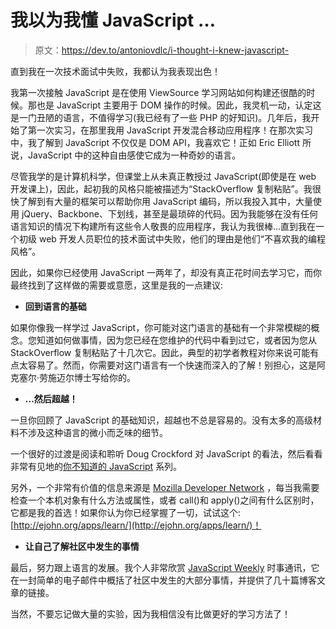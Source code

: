 # 我以为我懂 JavaScript …

> 原文：<https://dev.to/antoniovdlc/i-thought-i-knew-javascript->

直到我在一次技术面试中失败，我都认为我表现出色！

我第一次接触 JavaScript 是在使用 ViewSource 学习网站如何构建还很酷的时候。那也是 JavaScript 主要用于 DOM 操作的时候。因此，我灵机一动，认定这是一门丑陋的语言，不值得学习(我已经有了一些 PHP 的好知识)。几年后，我开始了第一次实习，在那里我用 JavaScript 开发混合移动应用程序！在那次实习中，我了解到 JavaScript 不仅仅是 DOM API，我喜欢它！正如 Eric Elliott 所说，JavaScript 中的这种自由感使它成为一种奇妙的语言。

尽管我学的是计算机科学，但课堂上从未真正教授过 JavaScript(即使是在 web 开发课上)，因此，起初我的风格只能被描述为“StackOverflow 复制粘贴”。我很快了解到有大量的框架可以帮助你用 JavaScript 编码，所以我投入其中，大量使用 jQuery、Backbone、下划线，甚至是最琐碎的代码。因为我能够在没有任何语言知识的情况下构建所有这些令人敬畏的应用程序，我认为我很棒…直到我在一个初级 web 开发人员职位的技术面试中失败，他们的理由是他们“不喜欢我的编程风格”。

因此，如果你已经使用 JavaScript 一两年了，却没有真正花时间去学习它，而你最终找到了这样做的需要或意愿，这里是我的一点建议:

*   **回到语言的基础**

如果你像我一样学过 JavaScript，你可能对这门语言的基础有一个非常模糊的概念。您知道如何做事情，因为您已经在您维护的代码中看到过它，或者因为您从 StackOverflow 复制粘贴了十几次它。因此，典型的初学者教程对你来说可能有点太容易了。然而，你需要对这门语言有一个快速而深入的了解！别担心，这是阿克塞尔·劳施迈尔博士写给你的。

*   **…然后超越！**

一旦你回顾了 JavaScript 的基础知识，超越也不总是容易的。没有太多的高级材料不涉及这种语言的微小而乏味的细节。

一个很好的过渡是阅读和聆听 Doug Crockford 对 JavaScript 的看法，然后看看非常有见地的[你不知道的 JavaScript](https://github.com/getify/You-Dont-Know-JS) 系列。

另外，一个非常有价值的信息来源是 [Mozilla Developer Network](https://developer.mozilla.org/en-US/docs/Web/JavaScript) ，每当我需要检查一个本机对象有什么方法或属性，或者 call()和 apply()之间有什么区别时，它都是我的首选！如果你认为你已经掌握了一切，试试这个:[http://ejohn.org/apps/learn/](http://ejohn.org/apps/learn/)！

*   **让自己了解社区中发生的事情**

最后，努力跟上语言的发展。我个人非常欣赏 [JavaScript Weekly](http://javascriptweekly.com/) 时事通讯，它在一封简单的电子邮件中概括了社区中发生的大部分事情，并提供了几十篇博客文章的链接。

当然，不要忘记做大量的实验，因为我相信没有比做更好的学习方法了！